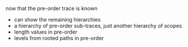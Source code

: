 
now that the pre-order trace is known
- can show the remaining hierarchies
- a hierarchy of pre-order sub-traces,
  just another hierarchy of scopes
- length values in pre-order
- levels from rooted paths in pre-order
